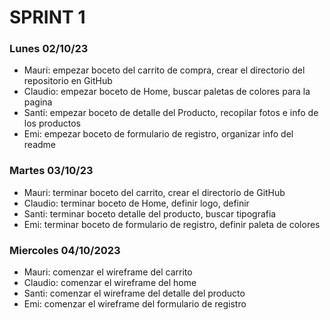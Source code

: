 # SPRINT 1

### Lunes 02/10/23
* Mauri: empezar boceto del carrito de compra, crear el directorio del repositorio en GitHub
* Claudio: empezar boceto de Home, buscar paletas de colores para la pagina
* Santi: empezar boceto de detalle del Producto, recopilar fotos e info de los productos
* Emi: empezar boceto de formulario de registro, organizar info del readme

### Martes 03/10/23
* Mauri: terminar boceto del carrito, crear el directorio de GitHub
* Claudio: terminar boceto de Home, definir logo, definir 
* Santi: terminar boceto detalle del producto, buscar tipografia
* Emi: terminar boceto de formulario de registro, definir paleta de colores

### Miercoles 04/10/2023
* Mauri: comenzar el wireframe del carrito
* Claudio: comenzar el wireframe del home
* Santi: comenzar el wireframe del detalle del producto
* Emi: comenzar el wireframe del formulario de registro